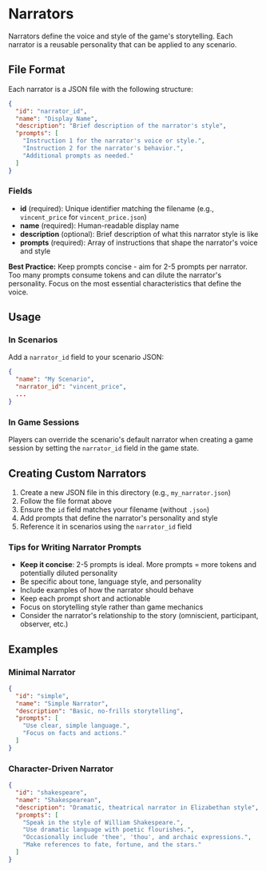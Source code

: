 # Narrators

Narrators define the voice and style of the game's storytelling. Each narrator is a reusable personality that can be applied to any scenario.

## File Format

Each narrator is a JSON file with the following structure:

```json
{
  "id": "narrator_id",
  "name": "Display Name",
  "description": "Brief description of the narrator's style",
  "prompts": [
    "Instruction 1 for the narrator's voice or style.",
    "Instruction 2 for the narrator's behavior.",
    "Additional prompts as needed."
  ]
}
```

### Fields

- **id** (required): Unique identifier matching the filename (e.g., `vincent_price` for `vincent_price.json`)
- **name** (required): Human-readable display name
- **description** (optional): Brief description of what this narrator style is like
- **prompts** (required): Array of instructions that shape the narrator's voice and style

**Best Practice:** Keep prompts concise - aim for 2-5 prompts per narrator. Too many prompts consume tokens and can dilute the narrator's personality. Focus on the most essential characteristics that define the voice.

## Usage

### In Scenarios

Add a `narrator_id` field to your scenario JSON:

```json
{
  "name": "My Scenario",
  "narrator_id": "vincent_price",
  ...
}
```

### In Game Sessions

Players can override the scenario's default narrator when creating a game session by setting the `narrator_id` field in the game state.

## Creating Custom Narrators

1. Create a new JSON file in this directory (e.g., `my_narrator.json`)
2. Follow the file format above
3. Ensure the `id` field matches your filename (without `.json`)
4. Add prompts that define the narrator's personality and style
5. Reference it in scenarios using the `narrator_id` field

### Tips for Writing Narrator Prompts

- **Keep it concise**: 2-5 prompts is ideal. More prompts = more tokens and potentially diluted personality
- Be specific about tone, language style, and personality
- Include examples of how the narrator should behave
- Keep each prompt short and actionable
- Focus on storytelling style rather than game mechanics
- Consider the narrator's relationship to the story (omniscient, participant, observer, etc.)

## Examples

### Minimal Narrator
```json
{
  "id": "simple",
  "name": "Simple Narrator",
  "description": "Basic, no-frills storytelling",
  "prompts": [
    "Use clear, simple language.",
    "Focus on facts and actions."
  ]
}
```

### Character-Driven Narrator
```json
{
  "id": "shakespeare",
  "name": "Shakespearean",
  "description": "Dramatic, theatrical narrator in Elizabethan style",
  "prompts": [
    "Speak in the style of William Shakespeare.",
    "Use dramatic language with poetic flourishes.",
    "Occasionally include 'thee', 'thou', and archaic expressions.",
    "Make references to fate, fortune, and the stars."
  ]
}
```
